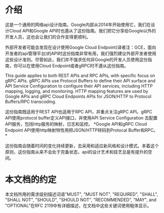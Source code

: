 
# 介绍

这是一个通用的网络api设计指南。Google内部从2014年开始使用它，我们在设计Cloud API和Google API时也遵从了这份指南。我们把它分享给Google以外的开发人员，这也会让我们的合作变得更顺利。

外部开发者可能会发现在设计使用Google Cloud Endpoint(译者注：GCE，面向开发者的api管理平台)的API时这份指南非常有用，我们强烈建议外部开发者使用这些设计准则。尽管如此，我们并不强求任何非Google的开发人员使用这份指南，你可以在使用Cloud Endpoint或者gRPC时不遵从这份指南。

This guide applies to both REST APIs and RPC APIs, with specific focus on gRPC APIs. gRPC APIs use Protocol Buffers to define their API surface and API Service Configuration to configure their API services, including HTTP mapping, logging, and monitoring. HTTP mapping features are used by Google APIs and gRPC Cloud Endpoints APIs for JSON/HTTP to Protocol Buffers/RPC transcoding.

这份指南既适用于REST API也适用于RPC API，并重点关注gRPC API。gRPC API使用protocol buffer定义API接口，并使用API Service Configuration 去配置API服务，包括http服务的映射，日志和监控。
\*Google API和gRPC Cloud Endpoint API使用http映射特性用把JSON/HTTP转码到Protocal Buffer和RPC。\*


这份指南会随着时间的变化持续更新，去采用和适应新风格和设计模式。本着这个原则，这份指南从来不会处于完备状态，api的设计艺术和技艺总是有提升的空间。


# 本文档的约定
本文档所用的需求级别描述词语"MUST", "MUST NOT", "REQUIRED", "SHALL", "SHALL NOT", "SHOULD", "SHOULD NOT", "RECOMMENDED", "MAY", and "OPTIONAL"在RFC 2119中有详细描述，在文档中这些关键词使用粗体显示。
